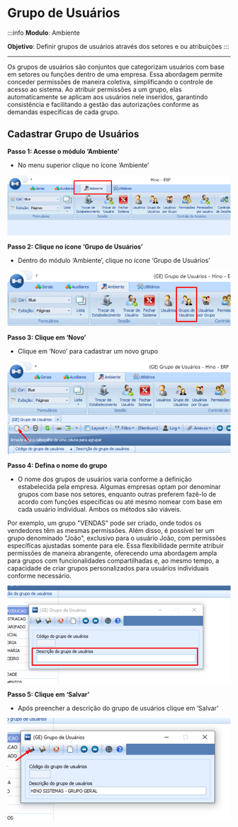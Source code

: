# Grupo de Usuários

:::info
**Modulo**: Ambiente

**Objetivo**: Definir grupos de usuários através dos setores e ou atribuições 
:::

---

Os grupos de usuários são conjuntos que categorizam usuários com base em setores ou funções dentro de uma empresa. Essa abordagem permite conceder permissões de maneira coletiva, simplificando o controle de acesso ao sistema. Ao atribuir permissões a um grupo, elas automaticamente se aplicam aos usuários nele inseridos, garantindo consistência e facilitando a gestão das autorizações conforme as demandas específicas de cada grupo.

## Cadastrar Grupo de Usuários

**Passo 1: Acesse o módulo ‘Ambiente’**

- No menu superior clique no ícone ‘Ambiente’

![grupo-de-usuarios](./img//grupo-de-usuarios/grupo-de-usuarios.png)

**Passo 2: Clique no ícone ‘Grupo de Usuários’**

- Dentro do módulo ‘Ambiente’, clique no ícone ‘Grupo de Usuários’

![grupo-de-usuarios-1](./img//grupo-de-usuarios/grupo-de-usuarios-1.png)

**Passo 3: Clique em ‘Novo’**

- Clique em ‘Novo’ para cadastrar um novo grupo

![grupo-de-usuarios-2](./img//grupo-de-usuarios/grupo-de-usuarios-2.png)

**Passo 4: Defina o nome do grupo**

- O nome dos grupos de usuários varia conforme a definição estabelecida pela empresa. Algumas empresas optam por denominar grupos com base nos setores, enquanto outras preferem fazê-lo de acordo com funções específicas ou até mesmo nomear com base em cada usuário individual. Ambos os métodos são viáveis.

Por exemplo, um grupo "VENDAS" pode ser criado, onde todos os vendedores têm as mesmas permissões. Além disso, é possível ter um grupo denominado "João", exclusivo para o usuário João, com permissões específicas ajustadas somente para ele. Essa flexibilidade permite atribuir permissões de maneira abrangente, oferecendo uma abordagem ampla para grupos com funcionalidades compartilhadas e, ao mesmo tempo, a capacidade de criar grupos personalizados para usuários individuais conforme necessário.

![grupo-de-usuarios-3](./img//grupo-de-usuarios/grupo-de-usuarios-3.png)

**Passo 5: Clique em ‘Salvar’**

- Após preencher a descrição do grupo de usuários clique em ‘Salvar’

![grupo-de-usuarios-4](./img//grupo-de-usuarios/grupo-de-usuarios-4.png)